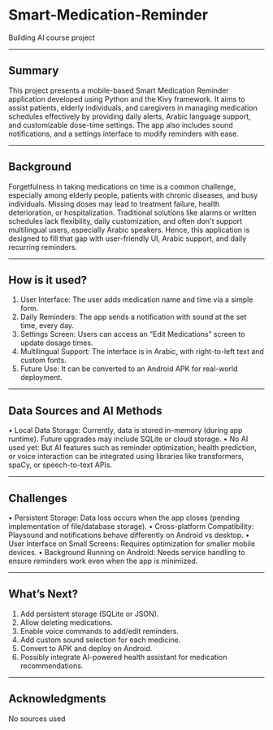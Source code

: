 # Smart-Medication-Reminder
Building AI course project

________________________________________
## Summary


This project presents a mobile-based Smart Medication Reminder application developed using Python and the Kivy framework. It aims to assist patients, elderly individuals, and caregivers in managing medication schedules effectively by providing daily alerts, Arabic language support, and customizable dose-time settings. The app also includes sound notifications, and a settings interface to modify reminders with ease.
________________________________________
## Background


Forgetfulness in taking medications on time is a common challenge, especially among elderly people, patients with chronic diseases, and busy individuals. Missing doses may lead to treatment failure, health deterioration, or hospitalization.
Traditional solutions like alarms or written schedules lack flexibility, daily customization, and often don't support multilingual users, especially Arabic speakers. Hence, this application is designed to fill that gap with user-friendly UI, Arabic support, and daily recurring reminders.
________________________________________
## How is it used?


1.	User Interface: The user adds medication name and time via a simple form.
2.	Daily Reminders: The app sends a notification with sound at the set time, every day.
3.	Settings Screen: Users can access an “Edit Medications” screen to update dosage times.
4.	Multilingual Support: The interface is in Arabic, with right-to-left text and custom fonts.
5.	Future Use: It can be converted to an Android APK for real-world deployment.
________________________________________
## Data Sources and AI Methods


•	Local Data Storage: Currently, data is stored in-memory (during app runtime). Future upgrades may include SQLite or cloud storage.
•	No AI used yet: But AI features such as reminder optimization, health prediction, or voice interaction can be integrated using libraries like transformers, spaCy, or speech-to-text APIs.
________________________________________
## Challenges


•	Persistent Storage: Data loss occurs when the app closes (pending implementation of file/database storage).
•	Cross-platform Compatibility: Playsound and notifications behave differently on Android vs desktop.
•	User Interface on Small Screens: Requires optimization for smaller mobile devices.
•	Background Running on Android: Needs service handling to ensure reminders work even when the app is minimized.
________________________________________
## What’s Next?


1.	Add persistent storage (SQLite or JSON).
2.	Allow deleting medications.
3.	Enable voice commands to add/edit reminders.
4.	Add custom sound selection for each medicine.
5.	Convert to APK and deploy on Android.
6.	Possibly integrate AI-powered health assistant for medication recommendations.
________________________________________
## Acknowledgments


No sources used

